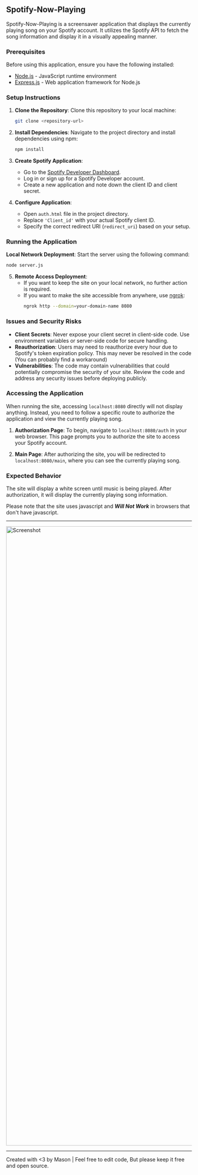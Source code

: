 ## Spotify-Now-Playing

Spotify-Now-Playing is a screensaver application that displays the currently playing song on your Spotify account. It utilizes the Spotify API to fetch the song information and display it in a visually appealing manner.

### Prerequisites

Before using this application, ensure you have the following installed:

- [Node.js](https://nodejs.org) - JavaScript runtime environment
- [Express.js](https://expressjs.com/) - Web application framework for Node.js

### Setup Instructions

1. **Clone the Repository**: Clone this repository to your local machine:
   ```bash
   git clone <repository-url>
   ```

2. **Install Dependencies**: Navigate to the project directory and install dependencies using npm:
   ```bash
   npm install
   ```

3. **Create Spotify Application**:
   - Go to the [Spotify Developer Dashboard](https://developer.spotify.com/dashboard/applications).
   - Log in or sign up for a Spotify Developer account.
   - Create a new application and note down the client ID and client secret.

4. **Configure Application**:
   - Open `auth.html` file in the project directory.
   - Replace `'Client_id'` with your actual Spotify client ID.
   - Specify the correct redirect URI (`redirect_uri`) based on your setup.

### Running the Application

 **Local Network Deployment**: Start the server using the following command:
  ```bash
  node server.js
  ```

5. **Remote Access Deployment**:
   - If you want to keep the site on your local network, no further action is required.
   - If you want to make the site accessible from anywhere, use [ngrok](https://ngrok.com/):
     ```bash
     ngrok http --domain=your-domain-name 8080
     ```

### Issues and Security Risks

- **Client Secrets**: Never expose your client secret in client-side code. Use environment variables or server-side code for secure handling.
- **Reauthorization**: Users may need to reauthorize every hour due to Spotify's token expiration policy. This may never be resolved in the code (You can probably find a workaround)
- **Vulnerabilities**: The code may contain vulnerabilities that could potentially compromise the security of your site. Review the code and address any security issues before deploying publicly.

### Accessing the Application

When running the site, accessing `localhost:8080` directly will not display anything. Instead, you need to follow a specific route to authorize the application and view the currently playing song.

1. **Authorization Page**: To begin, navigate to `localhost:8080/auth` in your web browser. This page prompts you to authorize the site to access your Spotify account.

2. **Main Page**: After authorizing the site, you will be redirected to `localhost:8080/main`, where you can see the currently playing song.


### Expected Behavior

The site will display a white screen until music is being played. After authorization, it will display the currently playing song information.

Please note that the site uses javascript and ***Will Not Work*** in browsers that don't have javascript.

---

<img width="1680" alt="Screenshot" src="https://github.com/11ason/Spotify-Now-Playing/assets/146950994/2d4e8cdc-a574-4f6f-802a-7081d92c56a4">


---
Created with <3 by Mason | Feel free to edit code, But please keep it free and open source.
